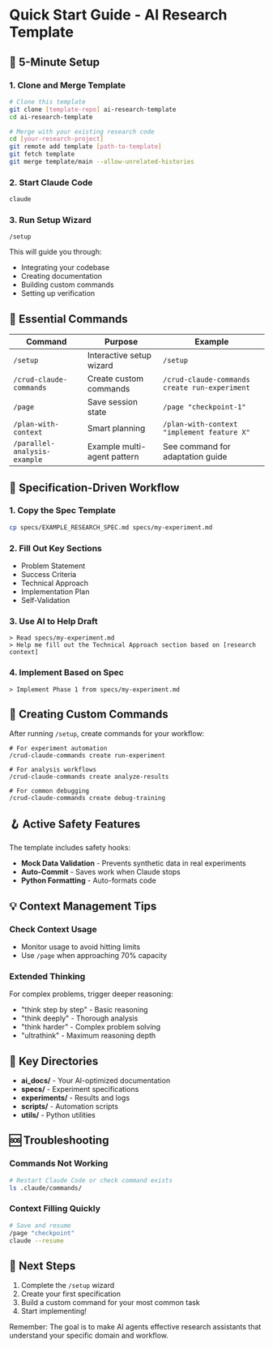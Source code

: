# Quick Start Guide - AI Research Template

## 🚀 5-Minute Setup

### 1. Clone and Merge Template
```bash
# Clone this template
git clone [template-repo] ai-research-template
cd ai-research-template

# Merge with your existing research code
cd [your-research-project]
git remote add template [path-to-template]
git fetch template
git merge template/main --allow-unrelated-histories
```

### 2. Start Claude Code
```bash
claude
```

### 3. Run Setup Wizard
```
/setup
```

This will guide you through:
- Integrating your codebase
- Creating documentation
- Building custom commands
- Setting up verification

## 🎯 Essential Commands

| Command | Purpose | Example |
|---------|---------|---------|
| `/setup` | Interactive setup wizard | `/setup` |
| `/crud-claude-commands` | Create custom commands | `/crud-claude-commands create run-experiment` |
| `/page` | Save session state | `/page "checkpoint-1"` |
| `/plan-with-context` | Smart planning | `/plan-with-context "implement feature X"` |
| `/parallel-analysis-example` | Example multi-agent pattern | See command for adaptation guide |

## 📝 Specification-Driven Workflow

### 1. Copy the Spec Template
```bash
cp specs/EXAMPLE_RESEARCH_SPEC.md specs/my-experiment.md
```

### 2. Fill Out Key Sections
- Problem Statement
- Success Criteria
- Technical Approach
- Implementation Plan
- Self-Validation

### 3. Use AI to Help Draft
```
> Read specs/my-experiment.md
> Help me fill out the Technical Approach section based on [research context]
```

### 4. Implement Based on Spec
```
> Implement Phase 1 from specs/my-experiment.md
```

## 🔄 Creating Custom Commands

After running `/setup`, create commands for your workflow:

```
# For experiment automation
/crud-claude-commands create run-experiment

# For analysis workflows
/crud-claude-commands create analyze-results

# For common debugging
/crud-claude-commands create debug-training
```

## 🪝 Active Safety Features

The template includes safety hooks:
- **Mock Data Validation** - Prevents synthetic data in real experiments
- **Auto-Commit** - Saves work when Claude stops
- **Python Formatting** - Auto-formats code

## 💡 Context Management Tips

### Check Context Usage
- Monitor usage to avoid hitting limits
- Use `/page` when approaching 70% capacity

### Extended Thinking
For complex problems, trigger deeper reasoning:
- "think step by step" - Basic reasoning
- "think deeply" - Thorough analysis
- "think harder" - Complex problem solving
- "ultrathink" - Maximum reasoning depth

## 📁 Key Directories

- **ai_docs/** - Your AI-optimized documentation
- **specs/** - Experiment specifications
- **experiments/** - Results and logs
- **scripts/** - Automation scripts
- **utils/** - Python utilities

## 🆘 Troubleshooting

### Commands Not Working
```bash
# Restart Claude Code or check command exists
ls .claude/commands/
```

### Context Filling Quickly
```bash
# Save and resume
/page "checkpoint"
claude --resume
```

## 🎉 Next Steps

1. Complete the `/setup` wizard
2. Create your first specification
3. Build a custom command for your most common task
4. Start implementing!

Remember: The goal is to make AI agents effective research assistants that understand your specific domain and workflow.
